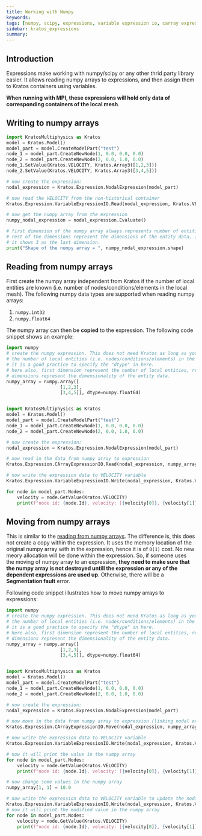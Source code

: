 ```yaml
---
title: Working with Numpy
keywords: 
tags: [numpy, scipy, expressions, variable expression io, carray expression io]
sidebar: kratos_expressions
summary: 
---
```


## Introduction

Expressions make working with numpy/scipy or any other thrid party library easier. It allows reading numpy arrays to expressions, and then assign them to Kratos containers using variables.

**When running with MPI, these expressions will hold only data of corresponding containers of the local mesh**.

## Writing to numpy arrays

```python
import KratosMultiphysics as Kratos
model = Kratos.Model()
model_part = model.CreateModelPart("test")
node_1 = model_part.CreateNewNode(1, 0.0, 0.0, 0.0)
node_2 = model_part.CreateNewNode(2, 0.0, 1.0, 0.0)
node_1.SetValue(Kratos.VELOCITY, Kratos.Array3([1,2,3]))
node_2.SetValue(Kratos.VELOCITY, Kratos.Array3([3,4,5]))

# now create the expression:
nodal_expression = Kratos.Expression.NodalExpression(model_part)

# now read the VELOCITY from the non-historical container
Kratos.Expression.VariableExpressionIO.Read(nodal_expression, Kratos.VELOCITY, False)

# now get the numpy array from the expression
numpy_nodal_expression = nodal_expression.Evaluate()

# first dimension of the numpy array always represents number of entities in the expression (local mesh entities only)
# rest of the dimensions represent the dimensions of the entity data. In this case, VELOCITY have only three components,
# it shows 3 as the last dimension.
print("Shape of the numpy array = ", numpy_nodal_expression.shape)
```

## Reading from numpy arrays
First create the numpy array independent from Kratos if the number of local entities are known (i.e. number of nodes/conditions/elements in the local mesh). The following numpy data types are supported when reading numpy arrays:
1. ```numpy.int32```
2. ```numpy.float64```

The numpy array can then be **copied** to the expression. The following code snippet shows an example:

```python
import numpy
# create the numpy expression. This does not need Kratos as long as you know correctly
# the number of local entities (i.e. nodes/conditions/elements) in the model part.
# it is a good practice to specify the "dtype" in here.
# here also, first dimension represent the number of local entities, rest of the
# dimensions represent the dimensionality of the entity data.
numpy_array = numpy.array([
                    [1,2,3],
                    [3,4,5]], dtype=numpy.float64)


import KratosMultiphysics as Kratos
model = Kratos.Model()
model_part = model.CreateModelPart("test")
node_1 = model_part.CreateNewNode(1, 0.0, 0.0, 0.0)
node_2 = model_part.CreateNewNode(2, 0.0, 1.0, 0.0)

# now create the expression:
nodal_expression = Kratos.Expression.NodalExpression(model_part)

# now read in the data from numpy array to expression
Kratos.Expression.CArrayExpressionIO.Read(nodal_expression, numpy_array)

# now write the expression data to VELOCITY variable
Kratos.Expression.VariableExpressionIO.Write(nodal_expression, Kratos.VELOCITY, False)

for node in model_part.Nodes:
    velocity = node.GetValue(Kratos.VELOCITY)
    print(f"node id: {node.Id}, velocity: [{velocity[0]}, {velocity[1]}, {velocity[2]}]")
```

## Moving from numpy arrays

This is similar to the [reading from numpy arrays](#reading-from-numpy-arraystest). The difference is, this does not create a copy within the expression.
It uses the memory location of the original numpy array with in the expression, hence it is of ```O(1)``` cost. No new meory allocation will be done
within the expression. So, if someone uses the moving of numpy array to an expression, **they need to make sure that the numpy array is not destroyed untill the expression or any of the dependent expressions are used up**. Otherwise, there will be a **Segmentation fault** error.

Following code snippet illustrates how to move numpy arrays to expressions:
```python
import numpy
# create the numpy expression. This does not need Kratos as long as you know correctly
# the number of local entities (i.e. nodes/conditions/elements) in the model part.
# it is a good practice to specify the "dtype" in here.
# here also, first dimension represent the number of local entities, rest of the
# dimensions represent the dimensionality of the entity data.
numpy_array = numpy.array([
                    [1,2,3],
                    [3,4,5]], dtype=numpy.float64)


import KratosMultiphysics as Kratos
model = Kratos.Model()
model_part = model.CreateModelPart("test")
node_1 = model_part.CreateNewNode(1, 0.0, 0.0, 0.0)
node_2 = model_part.CreateNewNode(2, 0.0, 1.0, 0.0)

# now create the expression:
nodal_expression = Kratos.Expression.NodalExpression(model_part)

# now move in the data from numpy array to expression (linking nodal expression with numpy array)
Kratos.Expression.CArrayExpressionIO.Move(nodal_expression, numpy_array)

# now write the expression data to VELOCITY variable
Kratos.Expression.VariableExpressionIO.Write(nodal_expression, Kratos.VELOCITY, False)

# now it will print the value in the numpy array
for node in model_part.Nodes:
    velocity = node.GetValue(Kratos.VELOCITY)
    print(f"node id: {node.Id}, velocity: [{velocity[0]}, {velocity[1]}, {velocity[2]}]")

# now change some values in the numpy array
numpy_array[1, 1] = 10.0

# now write the expression data to VELOCITY variable to update the nodal data value container.
Kratos.Expression.VariableExpressionIO.Write(nodal_expression, Kratos.VELOCITY, False)
# now it will print the modified value in the numpy array
for node in model_part.Nodes:
    velocity = node.GetValue(Kratos.VELOCITY)
    print(f"node id: {node.Id}, velocity: [{velocity[0]}, {velocity[1]}, {velocity[2]}]")
```